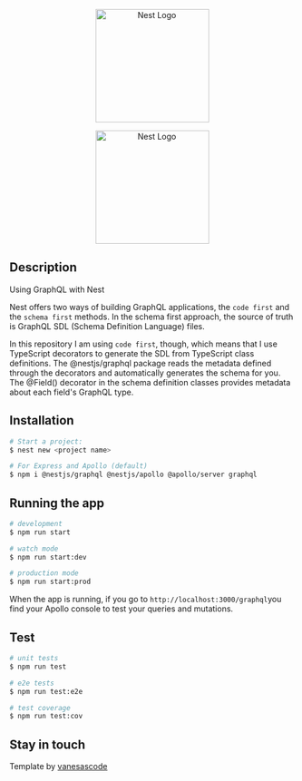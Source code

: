 <p align="center">
  <a href="http://nestjs.com/" target="blank"><img src="https://nestjs.com/img/logo-small.svg" width="200" alt="Nest Logo" /></a>
</p>

<p align="center">
  <a href="http://nestjs.com/" target="blank"><img src="https://venturebeat.com/wp-content/uploads/2019/06/4f44eef2-5673-43e5-808c-0e215a3855c9.png?fit=1800%2C1120&strip=all" width="200" alt="Nest Logo" /></a>
</p>

## Description

Using GraphQL with Nest

Nest offers two ways of building GraphQL applications, the `code first` and the `schema first` methods. In the schema first approach, the source of truth is GraphQL SDL (Schema Definition Language) files.

In this repository I am using `code first`, though, which means that I use TypeScript decorators to generate the SDL from TypeScript class definitions. The @nestjs/graphql package reads the metadata defined through the decorators and automatically generates the schema for you. The @Field() decorator in the schema definition classes provides metadata about each field's GraphQL type.

## Installation

```bash
# Start a project:
$ nest new <project name>

# For Express and Apollo (default)
$ npm i @nestjs/graphql @nestjs/apollo @apollo/server graphql
```

## Running the app

```bash
# development
$ npm run start

# watch mode
$ npm run start:dev

# production mode
$ npm run start:prod
```

When the app is running, if you go to `http://localhost:3000/graphql`you find your Apollo console to test your queries and mutations.

## Test

```bash
# unit tests
$ npm run test

# e2e tests
$ npm run test:e2e

# test coverage
$ npm run test:cov
```

## Stay in touch

Template by [vanesascode](https://vanesascode.com/)
